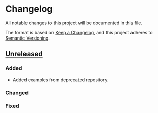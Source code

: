 # Changelog

All notable changes to this project will be documented in this file.

The format is based on [Keep a Changelog](https://keepachangelog.com/en/1.0.0/), and this project adheres to [Semantic Versioning](https://semver.org/spec/v2.0.0.html).

## [Unreleased]

### Added

- Added examples from deprecated repository.

### Changed

### Fixed

[unreleased]: https://github.com/TwicPics/components-demo-react/compare/main...dev
